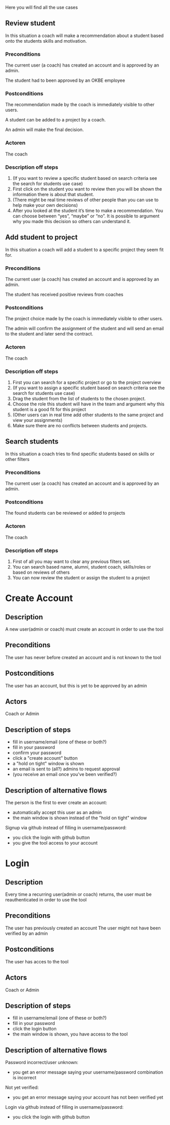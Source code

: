 Here you will find all the use cases

## Review student

In this situation a coach will make a recommendation about a student based onto the students skills and motivation.

### Preconditions

The current user (a coach) has created an account and is approved by an admin.

The student had to been approved by an OKBE employee

### Postconditions

The recommendation made by the coach is immediately visible to other users.

A student can be added to a project by a coach.

An admin will make the final decision.

### Actoren

The coach

### Description off steps

1. (If you want to review a specific student based on search criteria see the search for students use case)
2. First click on the student you want to review then you will be shown the information there is about that student.
3. (There might be real time reviews of other people than you can use to help make your own decisions)
4. After you looked at the student it’s time to make a recommendation. You can choose between “yes”, “maybe” or “no”. It is possible to argument why you made this decision so others can understand it.

## Add student to project

In this situation a coach will add a student to a specific project they seem fit for.

### Preconditions

The current user (a coach) has created an account and is approved by an admin.

The student has received positive reviews from coaches

### Postconditions

The project choice made by the coach is immediately visible to other users.

The admin will confirm the assignment of the student and will send an email to the student and later send the contract.

### Actoren

The coach

### Description off steps

1. First you can search for a specific project or go to the project overview
2. (If you want to assign a specific student based on search criteria see the search for students use case)
3. Drag the student from the list of students to the chosen project.
4. Choose the role this student will have in the team and argument why this student is a good fit for this project
5. (Other users can in real time add other students to the same project and view your assignments)
6. Make sure there are no conflicts between students and projects.

## Search students

In this situation a coach tries to find specific students based on skills or other filters

### Preconditions

The current user (a coach) has created an account and is approved by an admin.

### Postconditions

The found students can be reviewed or added to projects

### Actoren

The coach

### Description off steps

1. First of all you may want to clear any previous filters set.
2. You can search based name, alumni, student coach, skills/roles or based on reviews of others
3. You can now review the student or assign the student to a project

# Create Account
## Description
A new user(admin or coach) must create an account in order to use the tool
## Preconditions
The user has never before created an account and is not known to the tool
## Postconditions
The user has an account, but this is yet to be approved by an admin
## Actors
Coach or Admin
## Description of steps
* fill in username/email (one of these or both?)
* fill in your password
* confirm your password
* click a "create account" button
* a "hold on tight" window is shown
* an email is sent to (all?) admins to request approval
* (you receive an email once you've been verified?)
## Description of alternative flows
The person is the first to ever create an account:
* automatically accept this user as an admin
* the main window is shown instead of the "hold on tight" window

Signup via github instead of filling in username/password:
* you click the login with github button
* you give the tool access to your account


# Login
## Description
Every time a recurring user(admin or coach) returns, the user must be reauthenticated in order to use the tool
## Preconditions
The user has previously created an account
The user might not have been verified by an admin
## Postconditions
The user has acces to the tool
## Actors
Coach or Admin
## Description of steps
* fill in username/email (one of these or both?)
* fill in your password
* click the login button
* the main window is shown, you have access to the tool
## Description of alternative flows
Password incorrect/user unknown:
* you get an error message saying your username/password combination is incorrect

Not yet verified:
* you get an error message saying your account has not been verified yet

Login via github instead of filling in username/password:
* you click the login with github button